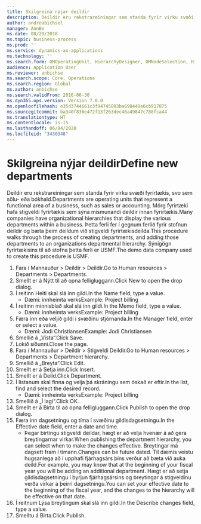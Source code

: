 ```yaml
---
title: Skilgreina nýjar deildir
description: Deildir eru rekstrareiningar sem standa fyrir virku svæði fyrirtækis, svo sem sölu- eða bókhald.
author: andreabichsel
manager: AnnBe
ms.date: 08/29/2018
ms.topic: business-process
ms.prod: ''
ms.service: dynamics-ax-applications
ms.technology: ''
ms.search.form: OMOperatingUnit, HierarchyDesigner, OMNodeSelection, HierarchyPublishAndCloseForm, HcmPersonnelManagementWorkspace
audience: Application User
ms.reviewer: anbichse
ms.search.scope: Core, Operations
ms.search.region: Global
ms.author: anbichse
ms.search.validFrom: 2016-06-30
ms.dyn365.ops.version: Version 7.0.0
ms.openlocfilehash: e35d3744661c3f94745803ba698449e6cb917875
ms.sourcegitcommit: ba340f836e472f13f263dec46a49847c788fca44
ms.translationtype: HT
ms.contentlocale: is-IS
ms.lasthandoff: 06/04/2020
ms.locfileid: "3430348"
---
```

# <a name="define-new-departments"></a><span data-ttu-id="efff9-103">Skilgreina nýjar deildir</span><span class="sxs-lookup"><span data-stu-id="efff9-103">Define new departments</span></span>



<span data-ttu-id="efff9-104">Deildir eru rekstrareiningar sem standa fyrir virku svæði fyrirtækis, svo sem sölu- eða bókhald.</span><span class="sxs-lookup"><span data-stu-id="efff9-104">Departments are operating units that represent a functional area of a business, such as sales or accounting.</span></span> <span data-ttu-id="efff9-105">Mörg fyrirtæki hafa stigveldi fyrirtækis sem sýna mismunandi deildir innan fyrirtækis.</span><span class="sxs-lookup"><span data-stu-id="efff9-105">Many companies have organizational hierarchies that display the various departments within a business.</span></span> <span data-ttu-id="efff9-106">Þetta ferli fer í gegnum ferlið fyrir stofnun deildir og bæta þeim deildum við stigveldi fyrirtækisdeilda.</span><span class="sxs-lookup"><span data-stu-id="efff9-106">This procedure walks through the process of creating departments, and adding those departments to an organizations departmental hierarchy.</span></span> <span data-ttu-id="efff9-107">Sýnigögn fyrirtækisins til að stofna þetta ferli er USMF.</span><span class="sxs-lookup"><span data-stu-id="efff9-107">The demo data company used to create this procedure is USMF.</span></span>

1. <span data-ttu-id="efff9-108">Fara í Mannauður > Deildir > Deildir.</span><span class="sxs-lookup"><span data-stu-id="efff9-108">Go to Human resources > Departments > Departments.</span></span>
2. <span data-ttu-id="efff9-109">Smellt er á Nýtt til að opna felligluggann.</span><span class="sxs-lookup"><span data-stu-id="efff9-109">Click New to open the drop dialog.</span></span>
3. <span data-ttu-id="efff9-110">Í reitinn Heiti skal slá inn gildi.</span><span class="sxs-lookup"><span data-stu-id="efff9-110">In the Name field, type a value.</span></span>
    * <span data-ttu-id="efff9-111">Dæmi: innheimta verks</span><span class="sxs-lookup"><span data-stu-id="efff9-111">Example: Project billing</span></span>  
4. <span data-ttu-id="efff9-112">Í reitinn minnisblað skal slá inn gildi.</span><span class="sxs-lookup"><span data-stu-id="efff9-112">In the Memo field, type a value.</span></span>
    * <span data-ttu-id="efff9-113">Dæmi: innheimta verks</span><span class="sxs-lookup"><span data-stu-id="efff9-113">Example: Project billing</span></span>  
5. <span data-ttu-id="efff9-114">Færa inn eða veljið gildi í svæðinu stjórnanda.</span><span class="sxs-lookup"><span data-stu-id="efff9-114">In the Manager field, enter or select a value.</span></span>
    * <span data-ttu-id="efff9-115">Dæmi: Jodi Christiansen</span><span class="sxs-lookup"><span data-stu-id="efff9-115">Example: Jodi Christiansen</span></span>  
6. <span data-ttu-id="efff9-116">Smellið á „Vista“.</span><span class="sxs-lookup"><span data-stu-id="efff9-116">Click Save.</span></span>
7. <span data-ttu-id="efff9-117">Lokið síðunni.</span><span class="sxs-lookup"><span data-stu-id="efff9-117">Close the page.</span></span>
8. <span data-ttu-id="efff9-118">Fara í Mannauður > Deildir > Stigveldi Deildir.</span><span class="sxs-lookup"><span data-stu-id="efff9-118">Go to Human resources > Departments > Department hierarchy.</span></span>
9. <span data-ttu-id="efff9-119">Smellið á „Breyta“.</span><span class="sxs-lookup"><span data-stu-id="efff9-119">Click Edit.</span></span>
10. <span data-ttu-id="efff9-120">Smellt er á Setja inn.</span><span class="sxs-lookup"><span data-stu-id="efff9-120">Click Insert.</span></span>
11. <span data-ttu-id="efff9-121">Smellt er á Deild.</span><span class="sxs-lookup"><span data-stu-id="efff9-121">Click Department.</span></span>
12. <span data-ttu-id="efff9-122">Í listanum skal finna og velja þá skráningu sem óskað er eftir.</span><span class="sxs-lookup"><span data-stu-id="efff9-122">In the list, find and select the desired record.</span></span>
    * <span data-ttu-id="efff9-123">Dæmi: innheimta verks</span><span class="sxs-lookup"><span data-stu-id="efff9-123">Example: Project billing</span></span>  
13. <span data-ttu-id="efff9-124">Smellið á „Í lagi“.</span><span class="sxs-lookup"><span data-stu-id="efff9-124">Click OK.</span></span>
14. <span data-ttu-id="efff9-125">Smellt er á Birta til að opna felligluggann.</span><span class="sxs-lookup"><span data-stu-id="efff9-125">Click Publish to open the drop dialog.</span></span>
15. <span data-ttu-id="efff9-126">Færa inn dagsetningu og tíma í svæðinu gildisdagsetningu.</span><span class="sxs-lookup"><span data-stu-id="efff9-126">In the Effective date field, enter a date and time.</span></span>
    * <span data-ttu-id="efff9-127">Þegar birtingu stigveldi deildar, hægt er að velja hvenær á að gera breytingarnar virkar.</span><span class="sxs-lookup"><span data-stu-id="efff9-127">When publishing the department hierarchy, you can select when to make the changes effective.</span></span> <span data-ttu-id="efff9-128">Breytingar má dagsett fram í tímann.</span><span class="sxs-lookup"><span data-stu-id="efff9-128">Changes can be future dated.</span></span> <span data-ttu-id="efff9-129">Til dæmis veistu hugsanlega að í upphafi fjárhagsárs þíns verður að bæta við auka deild.</span><span class="sxs-lookup"><span data-stu-id="efff9-129">For example, you may know that at the beginning of your fiscal year you will be adding an additional department.</span></span> <span data-ttu-id="efff9-130">Hægt er að setja gildisdagsetningu í byrjun fjárhagsársins og breytingar á stigveldinu verða virkar á þeirri dagsetningu.</span><span class="sxs-lookup"><span data-stu-id="efff9-130">You can set your effective date to the beginning of the fiscal year, and the changes to the hierarchy will be effective on that date.</span></span>  
16. <span data-ttu-id="efff9-131">Í reitnum Lýsa breytingum skal slá inn gildi.</span><span class="sxs-lookup"><span data-stu-id="efff9-131">In the Describe changes field, type a value.</span></span>
17. <span data-ttu-id="efff9-132">Smelltu á Birta.</span><span class="sxs-lookup"><span data-stu-id="efff9-132">Click Publish.</span></span>

